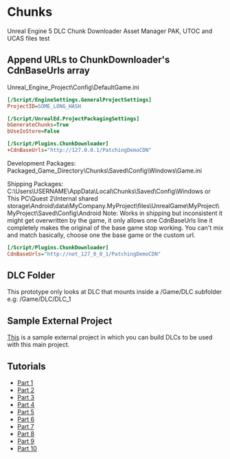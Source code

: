 # Chunks
Unreal Engine 5 DLC Chunk Downloader Asset Manager PAK, UTOC and UCAS files test

## Append URLs to ChunkDownloader's CdnBaseUrls array

Unreal_Engine_Project\Config\DefaultGame.ini

```ini
[/Script/EngineSettings.GeneralProjectSettings]
ProjectID=SOME_LONG_HASH

[/Script/UnrealEd.ProjectPackagingSettings]
bGenerateChunks=True
bUseIoStore=False

[/Script/Plugins.ChunkDownloader]
+CdnBaseUrls="http://127.0.0.1/PatchingDemoCDN"
```

Development Packages:
Packaged_Game_Directory\Chunks\Saved\Config\Windows\Game.ini

Shipping Packages: C:\Users\USERNAME\AppData\Local\Chunks\Saved\Config\Windows or This PC\Quest 2\Internal shared storage\Android\data\MyCompany.MyProject\files\UnrealGame\MyProject\MyProject\Saved\Config\Android
Note: Works in shipping but inconsistent it might get overwritten by the game, it only allows one CdnBaseUrls line it completely makes the original of the base game stop working. You can't mix and match basically, choose one the base game or the custom url. 

```ini
[/Script/Plugins.ChunkDownloader]
CdnBaseUrls="http://not_127_0_0_1/PatchingDemoCDN"


```

## DLC Folder

This prototype only looks at DLC that mounts inside a /Game/DLC subfolder e.g: /Game/DLC/DLC_1

## Sample External Project

[This](https://github.com/rafasloth/EntirelyNew) is a sample external project in which you can build DLCs to be used with this main project.

## Tutorials
- [Part 1](https://www.youtube.com/watch?v=Lb3QNm7b6nQ&list=PLlwqvWO3ju6OV5zY7IArOqbja56ghdkNS&index=1&pp=iAQB)
- [Part 2](https://www.youtube.com/watch?v=rjlCaVYkEf8&list=PLlwqvWO3ju6OV5zY7IArOqbja56ghdkNS&index=2&pp=iAQB)
- [Part 3](https://www.youtube.com/watch?v=zeosPs_vRFs&list=PLlwqvWO3ju6OV5zY7IArOqbja56ghdkNS&index=3&pp=iAQB)
- [Part 4](https://www.youtube.com/watch?v=h7UwQhyQ2xQ&list=PLlwqvWO3ju6OV5zY7IArOqbja56ghdkNS&index=4&pp=iAQB)
- [Part 5](https://www.youtube.com/watch?v=SDretDE6cvc&list=PLlwqvWO3ju6OV5zY7IArOqbja56ghdkNS&index=5&pp=iAQB)
- [Part 6](https://www.youtube.com/watch?v=57Tou4-BlaU&list=PLlwqvWO3ju6OV5zY7IArOqbja56ghdkNS&index=6&pp=iAQB)
- [Part 7](https://www.youtube.com/watch?v=zyT-GtomK2s&list=PLlwqvWO3ju6OV5zY7IArOqbja56ghdkNS&index=7&pp=iAQB)
- [Part 8](https://www.youtube.com/watch?v=cjxux8O9540&list=PLlwqvWO3ju6OV5zY7IArOqbja56ghdkNS&index=8&pp=iAQB)
- [Part 9](https://www.youtube.com/watch?v=uMEa2eNJlG8&list=PLlwqvWO3ju6OV5zY7IArOqbja56ghdkNS&index=9&pp=iAQB)
- [Part 10](https://www.youtube.com/watch?v=MXAJnUIFY9s&list=PLlwqvWO3ju6OV5zY7IArOqbja56ghdkNS&index=10&pp=gAQBiAQB)
